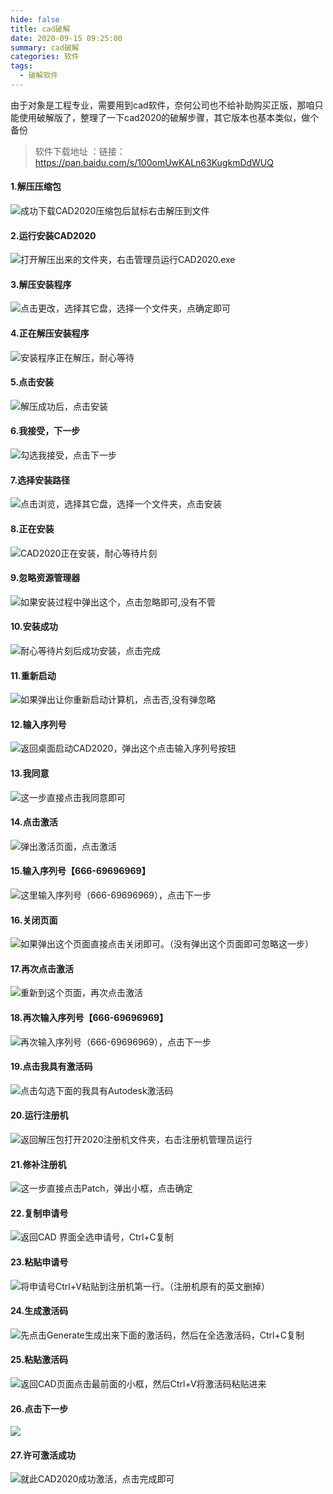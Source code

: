 ```yaml
---
hide: false
title: cad破解
date: 2020-09-15 09:25:00
summary: cad破解
categories: 软件
tags:
  - 破解软件
---
```

由于对象是工程专业，需要用到cad软件，奈何公司也不给补助购买正版，那咱只能使用破解版了，整理了一下cad2020的破解步骤，其它版本也基本类似，做个备份
<!--more-->
> 软件下载地址 ：链接：https://pan.baidu.com/s/100omUwKALn63KugkmDdWUQ 
#### 1.解压压缩包
![成功下载CAD2020压缩包后鼠标右击解压到文件](https://img-blog.csdnimg.cn/79e8577a3fe54a16bb8720370fe9f543.png?x-oss-process=image/watermark,type_ZmFuZ3poZW5naGVpdGk,shadow_10,text_Q1NETiBA5ZGA77yB6IOW5q275oiR566X5LqG,size_14,color_FFFFFF,t_70,g_se,x_16)
#### 2.运行安装CAD2020
![打开解压出来的文件夹，右击管理员运行CAD2020.exe](https://img-blog.csdnimg.cn/e877504d59b84627b80b80b9b2024b44.png?x-oss-process=image/watermark,type_ZmFuZ3poZW5naGVpdGk,shadow_10,text_Q1NETiBA5ZGA77yB6IOW5q275oiR566X5LqG,size_14,color_FFFFFF,t_70,g_se,x_16)
#### 3.解压安装程序
![点击更改，选择其它盘，选择一个文件夹，点确定即可](https://img-blog.csdnimg.cn/09f5248ddc67425faea95798ad4e346f.png?x-oss-process=image/watermark,type_ZmFuZ3poZW5naGVpdGk,shadow_10,text_Q1NETiBA5ZGA77yB6IOW5q275oiR566X5LqG,size_14,color_FFFFFF,t_70,g_se,x_16)
#### 4.正在解压安装程序
![安装程序正在解压，耐心等待](https://img-blog.csdnimg.cn/46693ab24b7c474582bf3875b87bb126.png)
#### 5.点击安装
![解压成功后，点击安装](https://img-blog.csdnimg.cn/6562fce585cf4d19ad2e9fae1648c073.png?x-oss-process=image/watermark,type_ZmFuZ3poZW5naGVpdGk,shadow_10,text_Q1NETiBA5ZGA77yB6IOW5q275oiR566X5LqG,size_14,color_FFFFFF,t_70,g_se,x_16)
#### 6.我接受，下一步
![勾选我接受，点击下一步](https://img-blog.csdnimg.cn/9c17c205ac684936bfba0926b7616fd8.png?x-oss-process=image/watermark,type_ZmFuZ3poZW5naGVpdGk,shadow_10,text_Q1NETiBA5ZGA77yB6IOW5q275oiR566X5LqG,size_14,color_FFFFFF,t_70,g_se,x_16)
#### 7.选择安装路径
![点击浏览，选择其它盘，选择一个文件夹，点击安装](https://img-blog.csdnimg.cn/f0cc3f2f8ef8409c914e38b56866505b.png?x-oss-process=image/watermark,type_ZmFuZ3poZW5naGVpdGk,shadow_10,text_Q1NETiBA5ZGA77yB6IOW5q275oiR566X5LqG,size_14,color_FFFFFF,t_70,g_se,x_16)
#### 8.正在安装
![CAD2020正在安装，耐心等待片刻](https://img-blog.csdnimg.cn/077b470ec0e14e50b5697b3e603a22e3.png?x-oss-process=image/watermark,type_ZmFuZ3poZW5naGVpdGk,shadow_10,text_Q1NETiBA5ZGA77yB6IOW5q275oiR566X5LqG,size_14,color_FFFFFF,t_70,g_se,x_16)
#### 9.忽略资源管理器
![如果安装过程中弹出这个，点击忽略即可,没有不管](https://img-blog.csdnimg.cn/706223d6db2b4b169bfe4eac020bfbc6.png?x-oss-process=image/watermark,type_ZmFuZ3poZW5naGVpdGk,shadow_10,text_Q1NETiBA5ZGA77yB6IOW5q275oiR566X5LqG,size_14,color_FFFFFF,t_70,g_se,x_16)

#### 10.安装成功
![耐心等待片刻后成功安装，点击完成](https://img-blog.csdnimg.cn/ce3710d9f1e943cba77b3b2085f6fe1c.png?x-oss-process=image/watermark,type_ZmFuZ3poZW5naGVpdGk,shadow_10,text_Q1NETiBA5ZGA77yB6IOW5q275oiR566X5LqG,size_14,color_FFFFFF,t_70,g_se,x_16)
#### 11.重新启动
![如果弹出让你重新启动计算机，点击否,没有弹忽略](https://img-blog.csdnimg.cn/df2e92615fa24b0696d86fada960e728.png)
#### 12.输入序列号
![返回桌面启动CAD2020，弹出这个点击输入序列号按钮](https://img-blog.csdnimg.cn/9b251bf99f974fa7b8ca9189dcb1a291.png?x-oss-process=image/watermark,type_ZmFuZ3poZW5naGVpdGk,shadow_10,text_Q1NETiBA5ZGA77yB6IOW5q275oiR566X5LqG,size_14,color_FFFFFF,t_70,g_se,x_16)
#### 13.我同意
![这一步直接点击我同意即可](https://img-blog.csdnimg.cn/0d942a2025bb47daa5c3d645b2e4f571.png?x-oss-process=image/watermark,type_ZmFuZ3poZW5naGVpdGk,shadow_10,text_Q1NETiBA5ZGA77yB6IOW5q275oiR566X5LqG,size_14,color_FFFFFF,t_70,g_se,x_16)
#### 14.点击激活
![弹出激活页面，点击激活](https://img-blog.csdnimg.cn/9cb400e780c0425baf16dbe582735302.png?x-oss-process=image/watermark,type_ZmFuZ3poZW5naGVpdGk,shadow_10,text_Q1NETiBA5ZGA77yB6IOW5q275oiR566X5LqG,size_14,color_FFFFFF,t_70,g_se,x_16)
#### 15.输入序列号【666-69696969】
![这里输入序列号（666-69696969），点击下一步](https://img-blog.csdnimg.cn/aa94204b219544b2abeef9c23a2d7413.png?x-oss-process=image/watermark,type_ZmFuZ3poZW5naGVpdGk,shadow_10,text_Q1NETiBA5ZGA77yB6IOW5q275oiR566X5LqG,size_14,color_FFFFFF,t_70,g_se,x_16)
#### 16.关闭页面
![如果弹出这个页面直接点击关闭即可。（没有弹出这个页面即可忽略这一步）](https://img-blog.csdnimg.cn/662c37fb78684e9e9d8183a9e68b2436.png?x-oss-process=image/watermark,type_ZmFuZ3poZW5naGVpdGk,shadow_10,text_Q1NETiBA5ZGA77yB6IOW5q275oiR566X5LqG,size_14,color_FFFFFF,t_70,g_se,x_16)
#### 17.再次点击激活
![重新到这个页面，再次点击激活](https://img-blog.csdnimg.cn/f0c61e0842434fc7ab1a4dce15ce3ae3.png?x-oss-process=image/watermark,type_ZmFuZ3poZW5naGVpdGk,shadow_10,text_Q1NETiBA5ZGA77yB6IOW5q275oiR566X5LqG,size_14,color_FFFFFF,t_70,g_se,x_16)
#### 18.再次输入序列号【666-69696969】
![再次输入序列号（666-69696969），点击下一步](https://img-blog.csdnimg.cn/e056395062bb4d7bad75a4d84803b103.png?x-oss-process=image/watermark,type_ZmFuZ3poZW5naGVpdGk,shadow_10,text_Q1NETiBA5ZGA77yB6IOW5q275oiR566X5LqG,size_14,color_FFFFFF,t_70,g_se,x_16)
#### 19.点击我具有激活码
![点击勾选下面的我具有Autodesk激活码](https://img-blog.csdnimg.cn/8320615752af41dc867afd2e36a5f825.png?x-oss-process=image/watermark,type_ZmFuZ3poZW5naGVpdGk,shadow_10,text_Q1NETiBA5ZGA77yB6IOW5q275oiR566X5LqG,size_14,color_FFFFFF,t_70,g_se,x_16)
#### 20.运行注册机
![返回解压包打开2020注册机文件夹，右击注册机管理员运行](https://img-blog.csdnimg.cn/bc7634736c2741dc80e55bfa1232fd69.png?x-oss-process=image/watermark,type_ZmFuZ3poZW5naGVpdGk,shadow_10,text_Q1NETiBA5ZGA77yB6IOW5q275oiR566X5LqG,size_14,color_FFFFFF,t_70,g_se,x_16)
#### 21.修补注册机
![这一步直接点击Patch，弹出小框，点击确定](https://img-blog.csdnimg.cn/29f2ef1989834538973a35f2bcfb8749.png?x-oss-process=image/watermark,type_ZmFuZ3poZW5naGVpdGk,shadow_10,text_Q1NETiBA5ZGA77yB6IOW5q275oiR566X5LqG,size_14,color_FFFFFF,t_70,g_se,x_16)
#### 22.复制申请号
![返回CAD 界面全选申请号，Ctrl+C复制](https://img-blog.csdnimg.cn/0d9c2d596270498583ec65ebfc41b712.png?x-oss-process=image/watermark,type_ZmFuZ3poZW5naGVpdGk,shadow_10,text_Q1NETiBA5ZGA77yB6IOW5q275oiR566X5LqG,size_14,color_FFFFFF,t_70,g_se,x_16)
#### 23.粘贴申请号
![将申请号Ctrl+V粘贴到注册机第一行。（注册机原有的英文删掉）](https://img-blog.csdnimg.cn/f0d0f653f9de4a8db9378df47c077ef8.png?x-oss-process=image/watermark,type_ZmFuZ3poZW5naGVpdGk,shadow_10,text_Q1NETiBA5ZGA77yB6IOW5q275oiR566X5LqG,size_14,color_FFFFFF,t_70,g_se,x_16)
#### 24.生成激活码
![先点击Generate生成出来下面的激活码，然后在全选激活码，Ctrl+C复制](https://img-blog.csdnimg.cn/4506cc615af4478ebba2dbc83267dcc5.png?x-oss-process=image/watermark,type_ZmFuZ3poZW5naGVpdGk,shadow_10,text_Q1NETiBA5ZGA77yB6IOW5q275oiR566X5LqG,size_14,color_FFFFFF,t_70,g_se,x_16)
#### 25.粘贴激活码
![返回CAD页面点击最前面的小框，然后Ctrl+V将激活码粘贴进来](https://img-blog.csdnimg.cn/072b8cca9b3142eea7dceea59924296d.png?x-oss-process=image/watermark,type_ZmFuZ3poZW5naGVpdGk,shadow_10,text_Q1NETiBA5ZGA77yB6IOW5q275oiR566X5LqG,size_14,color_FFFFFF,t_70,g_se,x_16)
#### 26.点击下一步
![](https://img-blog.csdnimg.cn/1e5ab754db1d42cb8621f7453793c118.png?x-oss-process=image/watermark,type_ZmFuZ3poZW5naGVpdGk,shadow_10,text_Q1NETiBA5ZGA77yB6IOW5q275oiR566X5LqG,size_14,color_FFFFFF,t_70,g_se,x_16)
#### 27.许可激活成功
![就此CAD2020成功激活，点击完成即可](https://img-blog.csdnimg.cn/bd336ae2536a4f5cb88e7215b42bc9ed.png?x-oss-process=image/watermark,type_ZmFuZ3poZW5naGVpdGk,shadow_10,text_Q1NETiBA5ZGA77yB6IOW5q275oiR566X5LqG,size_14,color_FFFFFF,t_70,g_se,x_16)
